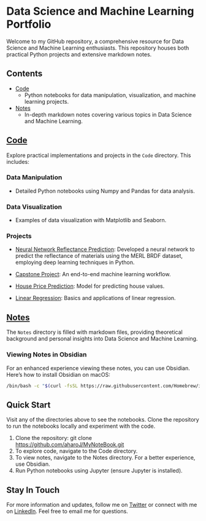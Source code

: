 # Data Science and Machine Learning Portfolio

Welcome to my GitHub repository, a comprehensive resource for Data Science and Machine Learning enthusiasts. This repository houses both practical Python projects and extensive markdown notes.

## Contents

- [Code](#code)
  - Python notebooks for data manipulation, visualization, and machine learning projects.
- [Notes](#notes)
  - In-depth markdown notes covering various topics in Data Science and Machine Learning.

## [Code](https://github.com/aharoJ/MyNoteBook/tree/main/Code)

Explore practical implementations and projects in the `Code` directory. This includes:

### Data Manipulation
- Detailed Python notebooks using Numpy and Pandas for data analysis.

### Data Visualization
- Examples of data visualization with Matplotlib and Seaborn.

### Projects
- [Neural Network Reflectance Prediction](https://github.com/aharoJ/MyNoteBook/tree/main/Code/Projects/NeuralNetworkReflectancePrediction): Developed a neural network to predict the reflectance of materials using the MERL BRDF dataset, employing deep learning techniques in Python.

- [Capstone Project](https://github.com/aharoJ/MyNoteBook/tree/main/Code/Projects/Capstone): An end-to-end machine learning workflow.
- [House Price Prediction](https://github.com/aharoJ/MyNoteBook/tree/main/Code/Projects/HousePricePrediction): Model for predicting house values.
- [Linear Regression](https://github.com/aharoJ/MyNoteBook/tree/main/Code/Projects/linear%20regression): Basics and applications of linear regression.


## [Notes](https://github.com/aharoJ/MyNoteBook/tree/main/Notes)

The `Notes` directory is filled with markdown files, providing theoretical background and personal insights into Data Science and Machine Learning.

### Viewing Notes in Obsidian
For an enhanced experience viewing these notes, you can use Obsidian. Here’s how to install Obsidian on macOS:

```sh
/bin/bash -c "$(curl -fsSL https://raw.githubusercontent.com/Homebrew/install/HEAD/install.sh)" && brew install --cask obsidian
```

## Quick Start

Visit any of the directories above to see the notebooks. Clone the repository to run the notebooks locally and experiment with the code.

1. Clone the repository: git clone https://github.com/aharoJ/MyNoteBook.git
2. To explore code, navigate to the Code directory.
3. To view notes, navigate to the Notes directory. For a better experience, use Obsidian.
4. Run Python notebooks using Jupyter (ensure Jupyter is installed).


## Stay In Touch

For more information and updates, follow me on [Twitter](https://www.twitter.com/aharoJ) or connect with me on [LinkedIn](https://www.linkedin.com/in/aharoJ/). Feel free to email me for questions.


